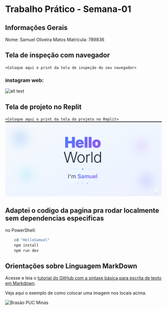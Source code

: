 # Trabalho Prático - Semana-01

## Informações Gerais

Nome: Samuel Oliveira Matos
Matricula: 789836

## Tela de inspeção com navegador

`<Coloque aqui o print da tela de inspeção do seu navegador>`
### instagram web:
![alt text](images/Imagem%20do%20WhatsApp%20de%202025-08-15%20à(s)%2017.42.01_6cd9f5f8.jpg)

## Tela de projeto no Replit

`<Coloque aqui o print da tela do projeto no Replit>`
![alt text](images/image.png)

## Adaptei o codigo da pagina pra rodar localmente sem dependencias especificas 
no PowerShell:
```PHP
    cd "HelloSamuel"
    npm install
    npm run dev
```


## Orientações sobre Linguagem MarkDown

Acesse e leia o [tutorial do GitHub com a sintaxe básica para escrita de texto em Markdown](https://docs.github.com/pt/get-started/writing-on-github/getting-started-with-writing-and-formatting-on-github/basic-writing-and-formatting-syntax).

Veja aqui o exemplo de como colocar uma imagem nos locais acima. 

![Brasão PUC Minas](images/brasao_puc.png)
